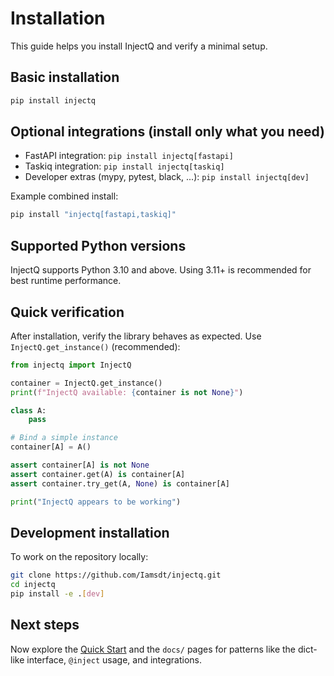 # Installation

This guide helps you install InjectQ and verify a minimal setup.

## Basic installation

```bash
pip install injectq
```

## Optional integrations (install only what you need)

- FastAPI integration: `pip install injectq[fastapi]`
- Taskiq integration: `pip install injectq[taskiq]`
- Developer extras (mypy, pytest, black, ...): `pip install injectq[dev]`

Example combined install:

```bash
pip install "injectq[fastapi,taskiq]"
```

## Supported Python versions

InjectQ supports Python 3.10 and above. Using 3.11+ is recommended for best runtime performance.

## Quick verification

After installation, verify the library behaves as expected. Use `InjectQ.get_instance()` (recommended):

```python
from injectq import InjectQ

container = InjectQ.get_instance()
print(f"InjectQ available: {container is not None}")

class A:
    pass

# Bind a simple instance
container[A] = A()

assert container[A] is not None
assert container.get(A) is container[A]
assert container.try_get(A, None) is container[A]

print("InjectQ appears to be working")
```

## Development installation

To work on the repository locally:

```bash
git clone https://github.com/Iamsdt/injectq.git
cd injectq
pip install -e .[dev]
```

## Next steps

Now explore the [Quick Start](../examples) and the `docs/` pages for patterns like the dict-like interface, `@inject` usage, and integrations.
